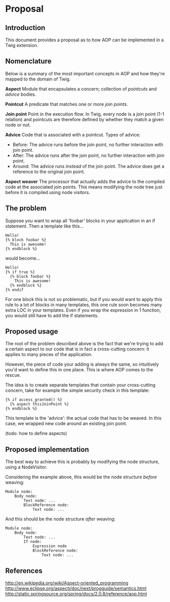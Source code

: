 Proposal
========

Introduction
------------

This document provides a proposal as to how AOP can be implemented in a Twig extension.

Nomenclature
------------

Below is a summary of the most important concepts in AOP and how they're mapped to the domain of Twig.

**Aspect**
Module that encapsulates a concern; collection of *pointcuts* and *advice* bodies.

**Pointcut**
A predicate that matches one or more *join points*.

**Join point**
Point in the execution flow. In Twig, every node is a join point (1-1 relation) and pointcuts are therefore defined by whether they match a given
  node or not.

**Advice**
Code that is associated with a pointcut. Types of advice:

 * Before: The advice runs before the join point, no further interaction with join point.
 * After: The advice runs after the join point, no further interaction with join point.
 * Around: The advice runs *instead* of the join point. The advice does get a reference to the original join point.

**Aspect weaver**
The processor that actually adds the advice to the compiled code at the
associated join points. This means modifying the node tree just before it is
compiled using node visitors.

The problem
-----------

Suppose you want to wrap all 'foobar' blocks in your application in an if
statement. Then a template like this...

```twig
Hello!
{% block foobar %}
  This is awesome!
{% endblock %}
```

would become...

```twig
Hello!
{% if true %}
  {% block foobar %}
    This is awesome!
  {% endblock %}
{% endif
```

For one block this is not so problematic, but if you would want to apply this
rule to a lot of blocks in many templates, this one rule soon becomes many
extra LOC in your templates. Even if you wrap the expression in 1 function, you
would still have to add the if statements.

Proposed usage
--------------

The root of the problem described above is the fact that we're trying to add a
certain aspect to our code that is in fact a cross-cutting concern: it applies
to many pieces of the application.

However, the piece of code your adding is always the same, so intuitively you'd
want to define this in one place. This is where AOP comes to the rescue.

The idea is to create separate templates that contain your cross-cutting
concern, take for example the simple security check in this template:

```twig
{% if access_granted() %}
  {% aspect thisJoinPoint %}
{% endblock %}
```

This template is the 'advice': the actual code that has to be weaved. In
this case, we wrapped new code around an existing join point.

(todo: how to define aspects)

Proposed implementation
-----------------------

The best way to achieve this is probably by modifying the node structure,
using a NodeVisitor.

Considering the example above, this would be the node structure *before* weaving:

    Module node:
        Body node:
            Text node: ...
            BlockReference node:
                Text node: ...
        

And this should be the node structure *after* weaving:

    Module node:
        Body node:
            Text node: ...
            If node:
                Expression node
                BlockReference node:
                    Text node: ...

References
----------

http://en.wikipedia.org/wiki/Aspect-oriented_programming  
http://www.eclipse.org/aspectj/doc/next/progguide/semantics.html  
http://static.springsource.org/spring/docs/2.0.8/reference/aop.html  
